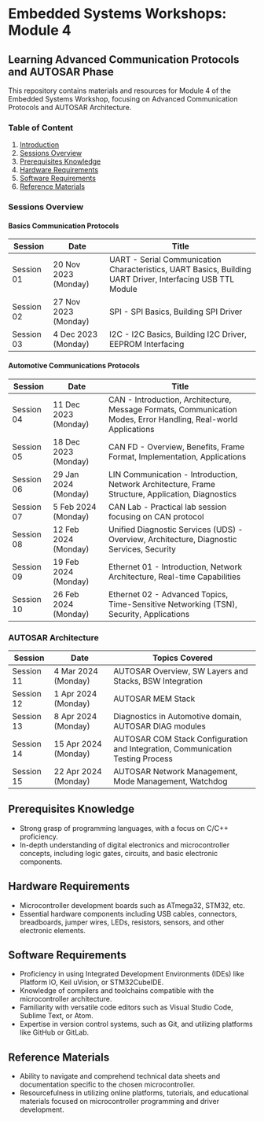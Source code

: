 # Embedded Systems Workshops: Module 4

## Learning Advanced Communication Protocols and AUTOSAR Phase

This repository contains materials and resources for Module 4 of the Embedded Systems Workshop, focusing on Advanced Communication Protocols and AUTOSAR Architecture.

### Table of Content

1. [Introduction](#embedded-systems-workshops-module-4)
2. [Sessions Overview](#sessions-overview)
3. [Prerequisites Knowledge](#prerequisites-knowledge)
4. [Hardware Requirements](#hardware-requirements)
5. [Software Requirements](#software-requirements)
6. [Reference Materials](#reference-materials)

### Sessions Overview

#### Basics Communication Protocols

| Session     | Date                 | Title                                                                                                      |
| ----------- | -------------------- | ---------------------------------------------------------------------------------------------------------- |
| Session 01  | 20 Nov 2023 (Monday) | UART - Serial Communication Characteristics, UART Basics, Building UART Driver, Interfacing USB TTL Module |
| Session 02  | 27 Nov 2023 (Monday) | SPI - SPI Basics, Building SPI Driver                                                                      |
| Session 03  | 4 Dec 2023 (Monday)  | I2C - I2C Basics, Building I2C Driver, EEPROM Interfacing                                                  |

#### Automotive Communications Protocols

| Session     | Date                 | Title                                                                                                      |
| ----------- | -------------------- | ---------------------------------------------------------------------------------------------------------- |
| Session 04  | 11 Dec 2023 (Monday) | CAN - Introduction, Architecture, Message Formats, Communication Modes, Error Handling, Real-world Applications |
| Session 05  | 18 Dec 2023 (Monday) | CAN FD - Overview, Benefits, Frame Format, Implementation, Applications                                         |
| Session 06  | 29 Jan 2024 (Monday) | LIN Communication - Introduction, Network Architecture, Frame Structure, Application, Diagnostics               |
| Session 07  | 5 Feb 2024 (Monday)  | CAN Lab - Practical lab session focusing on CAN protocol                                                        |
| Session 08  | 12 Feb 2024 (Monday) | Unified Diagnostic Services (UDS) - Overview, Architecture, Diagnostic Services, Security                       |
| Session 09  | 19 Feb 2024 (Monday) | Ethernet 01 - Introduction, Network Architecture, Real-time Capabilities                                        |
| Session 10  | 26 Feb 2024 (Monday) | Ethernet 02 - Advanced Topics, Time-Sensitive Networking (TSN), Security, Applications                          |

### AUTOSAR Architecture

| Session     | Date                 | Topics Covered                                          |
| ----------- | -------------------- | ------------------------------------------------------- |
| Session 11  | 4 Mar 2024 (Monday)  | AUTOSAR Overview, SW Layers and Stacks, BSW Integration |
| Session 12  | 1 Apr 2024 (Monday)  | AUTOSAR MEM Stack                                       |
| Session 13  | 8 Apr 2024 (Monday)  | Diagnostics in Automotive domain, AUTOSAR DIAG modules  |
| Session 14  | 15 Apr 2024 (Monday) | AUTOSAR COM Stack Configuration and Integration, Communication Testing Process |
| Session 15  | 22 Apr 2024 (Monday) | AUTOSAR Network Management, Mode Management, Watchdog  |

## Prerequisites Knowledge

- Strong grasp of programming languages, with a focus on C/C++ proficiency.
- In-depth understanding of digital electronics and microcontroller concepts, including logic gates, circuits, and basic electronic components.

## Hardware Requirements

- Microcontroller development boards such as ATmega32, STM32, etc.
- Essential hardware components including USB cables, connectors, breadboards, jumper wires, LEDs, resistors, sensors, and other electronic elements.

## Software Requirements

- Proficiency in using Integrated Development Environments (IDEs) like Platform IO, Keil uVision, or STM32CubeIDE.
- Knowledge of compilers and toolchains compatible with the microcontroller architecture.
- Familiarity with versatile code editors such as Visual Studio Code, Sublime Text, or Atom.
- Expertise in version control systems, such as Git, and utilizing platforms like GitHub or GitLab.

## Reference Materials

- Ability to navigate and comprehend technical data sheets and documentation specific to the chosen microcontroller.
- Resourcefulness in utilizing online platforms, tutorials, and educational materials focused on microcontroller programming and driver development.
